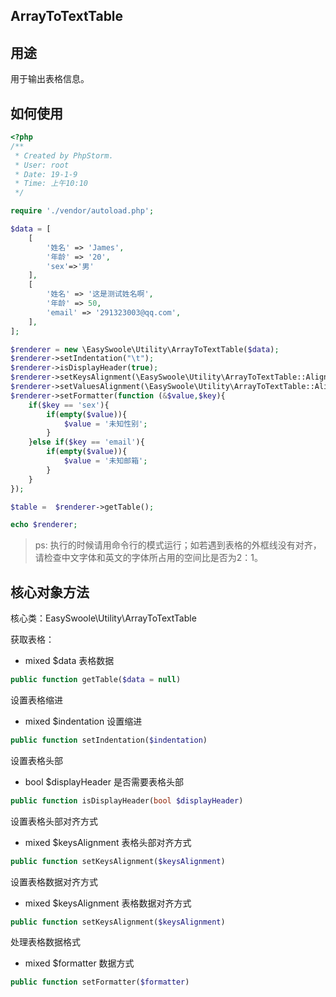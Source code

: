 ## ArrayToTextTable

## 用途
用于输出表格信息。

## 如何使用

```php
<?php
/**
 * Created by PhpStorm.
 * User: root
 * Date: 19-1-9
 * Time: 上午10:10
 */

require './vendor/autoload.php';

$data = [
    [
        '姓名' => 'James',
        '年龄' => '20',
        'sex'=>'男'
    ],
    [
        '姓名' => '这是测试姓名啊',
        '年龄' => 50,
        'email' => '291323003@qq.com',
    ],
];

$renderer = new \EasySwoole\Utility\ArrayToTextTable($data);
$renderer->setIndentation("\t");
$renderer->isDisplayHeader(true);
$renderer->setKeysAlignment(\EasySwoole\Utility\ArrayToTextTable::AlignLeft);
$renderer->setValuesAlignment(\EasySwoole\Utility\ArrayToTextTable::AlignLeft);
$renderer->setFormatter(function (&$value,$key){
    if($key == 'sex'){
        if(empty($value)){
            $value = '未知性别';
        }
    }else if($key == 'email'){
        if(empty($value)){
            $value = '未知邮箱';
        }
    }
});

$table =  $renderer->getTable();

echo $renderer;

```

> ps: 执行的时候请用命令行的模式运行；如若遇到表格的外框线没有对齐，请检查中文字体和英文的字体所占用的空间比是否为2：1。

## 核心对象方法

核心类：EasySwoole\Utility\ArrayToTextTable

获取表格：

- mixed    $data     表格数据

```php
public function getTable($data = null)
```
设置表格缩进

- mixed    $indentation     设置缩进

```php
public function setIndentation($indentation)
```

设置表格头部

- bool    $displayHeader     是否需要表格头部

```php
public function isDisplayHeader(bool $displayHeader)
```

设置表格头部对齐方式

- mixed    $keysAlignment     表格头部对齐方式

```php
public function setKeysAlignment($keysAlignment)
```

设置表格数据对齐方式

- mixed    $keysAlignment     表格数据对齐方式

```php
public function setKeysAlignment($keysAlignment)
```

处理表格数据格式

- mixed    $formatter     数据方式

```php
public function setFormatter($formatter)
```
